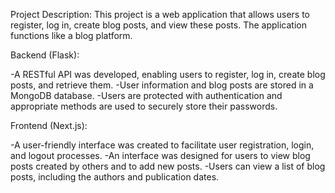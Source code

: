 Project Description:
This project is a web application that allows users to register, log in, create blog posts, and view these posts. The application functions like a blog platform.

Backend (Flask):

-A RESTful API was developed, enabling users to register, log in, create blog posts, and retrieve them.
-User information and blog posts are stored in a MongoDB database.
-Users are protected with authentication and appropriate methods are used to securely store their passwords.

Frontend (Next.js):

-A user-friendly interface was created to facilitate user registration, login, and logout processes.
-An interface was designed for users to view blog posts created by others and to add new posts.
-Users can view a list of blog posts, including the authors and publication dates.

